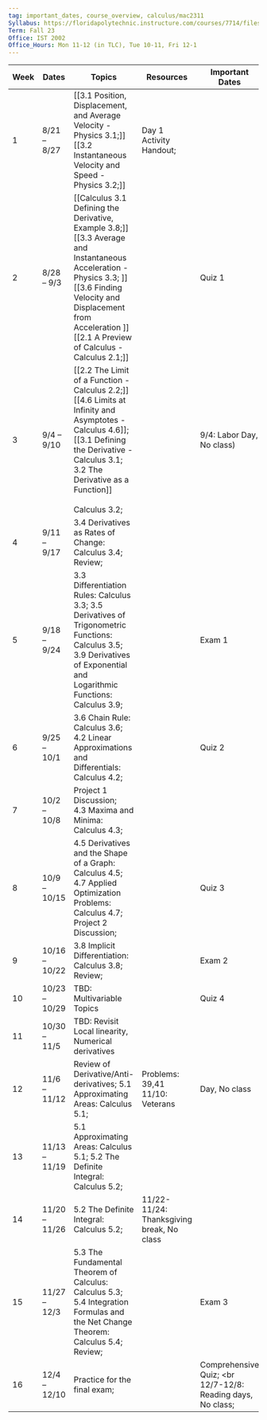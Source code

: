 ```yaml
---
tag: important_dates, course_overview, calculus/mac2311
Syllabus: https://floridapolytechnic.instructure.com/courses/7714/files/5875187?module_item_id=428651
Term: Fall 23
Office: IST 2002
Office_Hours: Mon 11-12 (in TLC), Tue 10-11, Fri 12-1
---
```





| Week | Dates         | Topics                                                                                                                                                                                                 | Resources                       | Important Dates           |
| ---- | ------------- | ------------------------------------------------------------------------------------------------------------------------------------------------------------------------------------------------------ | ------------------------------- | ------------------------- |
| 1    | 8/21 – 8/27   | [[3.1 Position, Displacement, and Average Velocity - Physics 3.1;]]  <br>[[3.2 Instantaneous Velocity and Speed - Physics 3.2;]]                                                                                 | Day 1 Activity Handout;         |                           |
| 2    | 8/28 – 9/3    |[[Calculus 3.1 Defining the Derivative, Example 3.8;]]<br> [[3.3 Average and Instantaneous Acceleration - Physics 3.3;  ]]<br>[[3.6 Finding Velocity and Displacement from Acceleration ]] <br>[[2.1 A Preview of Calculus - Calculus 2.1;]]                      |       | Quiz 1                    |
| 3    | 9/4 – 9/10    | [[2.2 The Limit of a Function - Calculus 2.2;]] <br>[[4.6 Limits at Infinity and Asymptotes - Calculus 4.6]];  <br>[[3.1 Defining the Derivative - Calculus 3.1; 3.2 The Derivative as a Function]]<br><br>Calculus 3.2; |                                 | 9/4: Labor Day, No class) |
| 4    | 9/11 – 9/17   | 3.4 Derivatives as Rates of Change: Calculus 3.4;  <br>Review;                                                                                                                                         |                                 |                           |
| 5    | 9/18 – 9/24   | 3.3 Differentiation Rules: Calculus 3.3; 3.5 Derivatives of Trigonometric Functions: Calculus 3.5;  <br>3.9 Derivatives of Exponential and Logarithmic Functions: Calculus 3.9;                        |                                 | Exam 1                    |
| 6    | 9/25 – 10/1   | 3.6 Chain Rule: Calculus 3.6; 4.2 Linear Approximations and Differentials: Calculus 4.2;                                                                                                               |                                 | Quiz 2                    |
| 7    | 10/2 – 10/8   | Project 1 Discussion;<br>4.3 Maxima and Minima: Calculus 4.3;                                                                                                                                          |                                 |                           |
| 8    | 10/9 – 10/15  | 4.5 Derivatives and the Shape of a Graph: <br>Calculus 4.5;<br>4.7 Applied Optimization Problems: <br> Calculus 4.7; <br>Project 2 Discussion;                                                         |                                 | Quiz 3                    |
| 9    | 10/16 – 10/22 | 3.8 Implicit Differentiation: Calculus 3.8; <br>Review;                                                                                                                                                |                                 | Exam 2                    |
| 10   | 10/23 – 10/29 | TBD: Multivariable Topics                                                                                                                                                                              |                                 | Quiz 4                    |
| 11   | 10/30 – 11/5  | TBD: Revisit Local linearity, Numerical derivatives                                                                                                                                                    |                                 |                           |
| 12   | 11/6 – 11/12  | Review of Derivative/Anti-derivatives; 5.1 Approximating Areas: Calculus 5.1;                                                                                                                          | Problems: 39,41 11/10: Veterans | Day, No class             |
| 13| 11/13 – 11/19| 5.1 Approximating Areas: Calculus 5.1; 5.2 The Definite Integral: Calculus 5.2; |
|14| 11/20 – 11/26 |5.2 The Definite Integral: Calculus 5.2;| 11/22-11/24: Thanksgiving break, No class|
| 15  | 11/27 – 12/3 | 5.3 The Fundamental Theorem of Calculus: Calculus 5.3;  <br>5.4 Integration Formulas and the Net Change Theorem: Calculus 5.4; Review; |     | Exam 3                                                      |
| 16  | 12/4 – 12/10 | Practice for the final exam;|     | Comprehensive Quiz;  <br 12/7-12/8: Reading days, No class; |
